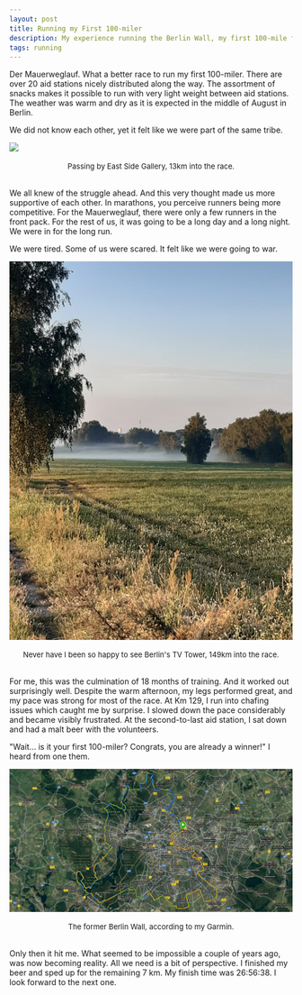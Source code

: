 ```yaml
---
layout: post
title: Running my First 100-miler
description: My experience running the Berlin Wall, my first 100-mile foot race.
tags: running
---
```


Der Mauerweglauf. What a better race to run my first 100-miler. There are over 20 aid stations nicely distributed along the way. The assortment of snacks makes it possible to run with very light weight between aid stations. The weather was warm and dry as it is expected in the middle of August in Berlin.

We did not know each other, yet it felt like we were part of the same tribe. 

![](/asset/screenshot/2021-11-29-first-100-miler-img01.png)

<font size="-1"><center><span>Passing by East Side Gallery, 13km into the race.</span></center></font>
<br>

We all knew of the struggle ahead. And this very thought made us more supportive of each other. In marathons, you perceive runners being more competitive. For the Mauerweglauf, there were only a few runners in the front pack. For the rest of us, it was going to be a long day and a long night. We were in for the long run. 

We were tired. Some of us were scared. It felt like we were going to war. 

![](/asset/screenshot/2021-11-29-first-100-miler-img02.png)
<font size="-1"><center><span>Never have I been so happy to see Berlin's TV Tower, 149km into the race.</span></center></font>
<br>


For me, this was the culmination of 18 months of training. And it worked out surprisingly well. Despite the warm afternoon, my legs performed great, and my pace was strong for most of the race. At Km 129, I run into chafing issues which caught me by surprise. I slowed down the pace considerably and became visibly frustrated. At the second-to-last aid station, I sat down and had a malt beer with the volunteers.

"Wait… is it your first 100-miler? Congrats, you are already a winner!" I heard from one them.

![](/asset/screenshot/2021-11-29-first-100-miler-img03.png)
<font size="-1"><center><span>The former Berlin Wall, according to my Garmin.</span></center></font>
<br>


Only then it hit me. What seemed to be impossible a couple of years ago, was now becoming reality. All we need is a bit of perspective. I finished my beer and sped up for the remaining 7 km. My finish time was 26:56:38. I look forward to the next one. 
